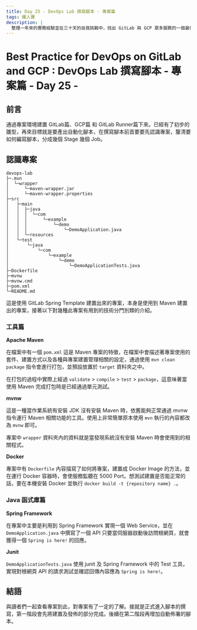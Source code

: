 ```yaml
---
title: Day 25 - DevOps Lab 撰寫腳本 - 專案篇
tags: 鐵人賽
description: |
  整理一年來的實務經驗並在三十天的自我挑戰中，找出 GitLab 與 GCP 眾多服務的一個最佳實踐方式
---
```


# Best Practice for DevOps on GitLab and GCP : DevOps Lab 撰寫腳本 - 專案篇 - Day 25 -

## 前言

通過專案環境建置 GitLab篇、GCP篇 和 GitLab Runner篇下來。已經有了初步的雛型，再來目標就是要產出自動化腳本，在撰寫腳本前首要要先認識專案，釐清要如何編寫腳本，分成幾個 Stage 幾個 Job。

## 認識專案

```
devops-lab
├─.mvn
│  └─wrapper
│      └─maven-wrapper.jar
│      └─maven-wrapper.properties
├─src
│   ├─main
│   │  ├─java
│   │  │  └─com
│   │  │      └─example
│   │  │          └─demo
│   │  │              └─DemoApplication.java
│   │  └─resources
│   └─test
│       └─java
│           └─com
│               └─example
│                   └─demo
│                       └─DemoApplicationTests.java
├─Dockerfile
├─mvnw
├─mvnw.cmd
├─pom.xml
└─README.md
```

這是使用 GitLab Spring Template 建置出來的專案，本身是使用到 Maven 建置出的專案，接著以下對幾種此專案有用到的技術分門別類的介紹。

### 工具篇

**Apache Maven**

在檔案中有一個 `pom.xml` 這是 Maven 專案的特徵，在檔案中會描述著專案使用的套件、建置方式以及各種與專案建置管理相關的設定，通過使用 `mvn clean package` 指令會進行打包，並預設放置於 `target` 資料夾之中。

在打包的過程中實際上經過 `validate` > `compile` > `test` > `package`，這意味著當使用 Maven 完成打包時是已經通過單元測試。

**mvnw**

這是一種當作業系統有安裝 JDK 沒有安裝 Maven 時，依舊能夠正常通過 mvnw 指令運行 Maven 相關功能的工具。使用上非常簡單原本使用 `mvn` 執行的內容都改為 `mvnw` 即可。

專案中 `wrapper` 資料夾內的資料就是當發現系統沒有安裝 Maven 時會使用到的相關程式。

**Docker**

專案中有 `Dockerfile` 內容描寫了如何將專案，建置成 Docker Image 的方法，並在運行 Docker 容器時，會使服務監聽在 5000 Port。想測試建置是否能正常的話，要在本機安裝 Docker 並執行 `docker build -t {repository name} .`。

### Java 函式庫篇

**Spring Framework**

在專案中主要是利用到 Spring Framework 實現一個 Web Service，並在 `DemoApplication.java` 中撰寫了一個 API 只要當伺服器啟動後訪問根網頁，就會獲得一個 `Spring is here!` 的回應。

**Junit**

`DemoApplicationTests.java` 使用 junit 及 Spring Framework 中的 Test 工具，實現對根網頁 API 的請求測試並確認回傳內容應為 `Spring is here!`。

## 結語

與讀者們一起查看專案到此，對專案有了一定的了解。接就是正式進入腳本的撰寫，第一階段會先將建置及發佈的部分完成。後續在第二階段再增加自動佈署的腳本。



